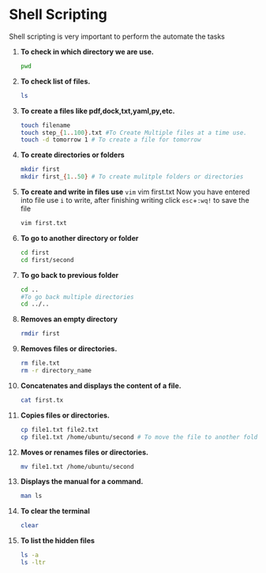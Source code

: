 # Shell Scripting

 Shell scripting is very important to perform the automate the tasks 

1. **To check in which directory we are use.**
   ```bash
   pwd
2. **To check list of files.**
   ```bash
   ls
3. **To create a files like pdf,dock,txt,yaml,py,etc.**
   ```bash
   touch filename
   touch step_{1..100}.txt #To Create Multiple files at a time use.
   touch -d tomorrow 1 # To create a file for tomorrow
 4. **To create directories or folders**
    ```bash
    mkdir first
    mkdir first_{1..50} # To create mulitple folders or directories
5. **To create and write in files use**
   `vim` vim first.txt
   Now you have entered into file use `i` to write, after finishing writing click `esc`+`:wq!` to save the file
   ```bash
   vim first.txt 
6. **To go to another directory or folder**
    ```bash
    cd first
    cd first/second
7. **To go back to previous folder**
   ```bash
   cd ..
   #To go back multiple directories
   cd ../..
8. **Removes an empty directory**
   ```bash
   rmdir first
9. **Removes files or directories.**
    ```bash
    rm file.txt
    rm -r directory_name
 10. **Concatenates and displays the content of a file.**
     ```bash
     cat first.tx
 11. **Copies files or directories.**
     ```bash
     cp file1.txt file2.txt
     cp file1.txt /home/ubuntu/second # To move the file to another folder ore directory
12. **Moves or renames files or directories.**
    ```bash
    mv file1.txt /home/ubuntu/second
13. **Displays the manual for a command.**
    ```bash
    man ls
14. **To clear the terminal**
    ```bash
    clear
15. **To list the hidden files**
    ```bash
    ls -a
    ls -ltr
